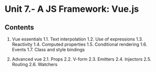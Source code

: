 #  Unit 7.- A JS Framework: Vue.js

## Contents
1. Vue essentials
1.1. Text interpolation
1.2. Use of expressions
1.3. Reactivity
1.4. Computed properties
1.5. Conditional rendering
1.6. Events
1.7. Class and style bindings

2. Advanced vue
2.1. Props
2.2. V-form
2.3. Emitters
2.4. Injectors
2.5. Routing
2.6. Watchers